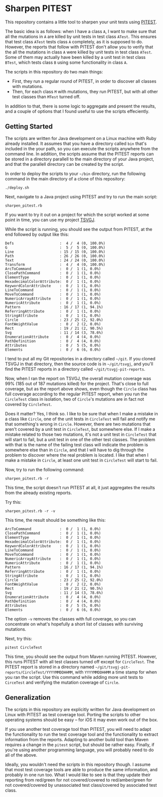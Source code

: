 # Sharpen PITEST

This repository contains a little tool to sharpen your unit tests using [PITEST](https://pitest.org/).

The basic idea is as follows: when I have a class `A`, I want to make sure that all the mutations in `A` are killed by
unit tests in test class `ATest`. This ensures that test class `ATest` tests class `A` completely, as it is supposed to
do. However, the reports that follow with PITEST don't allow you to verify that the all the mutations in class `A` were
killed by unit tests in test class `ATest`. Some of them may actually have been killed by a unit test in test class
`BTest`, which tests class `B` using some functionality in class `A`.

The scripts in this repository do two main things:
- First, they run a regular round of PITEST, in order to discover all classes with mutations.
- Then, for each class `M` with mutations, they run PITEST, but with all other test classes than `MTest` turned off.

In addition to that, there is some logic to aggregate and present the results, and a couple of options that I found
useful to use the scripts effeciently.

## Getting Started

The scripts are written for Java development on a Linux machine with Ruby already installed. It assumes that you have a
directory called `bin` that's included in the your path, so you can execute the scripts anywhere from the command line.
In addition, the scripts assume that the PITEST reports can be stored in a directory parallell to the main directory of
your Java project, and that the parallell directory can be created by the script.

In order to deploy the scripts to your `~/bin` directory, run the following command in the main directory of a clone of
this repository:

```
./deploy.sh
```

Next, navigate to a Java project using PITEST and try to run the main script:

```
sharpen_pitest.rb
```

If you want to try it out on a project for which the script worked at some point in time, you can use my project
[TSVGJ](https://github.com/filipvanlaenen/tsvgj).

While the script is running, you should see the output from PITEST, at the end followed by output like this:

```
Defs                     :  4 /  4 (0, 100.0%)
G                        :  5 /  5 (0, 100.0%)
Line                     : 15 / 15 (0, 100.0%)
Path                     : 26 / 26 (0, 100.0%)
Text                     : 24 / 24 (0, 100.0%)
Transform                :  4 /  4 (0, 100.0%)
ArcToCommand             :  0 /  1 (1, 0.0%)
ClosePathCommand         :  0 /  1 (1, 0.0%)
ElementType              :  0 /  1 (1, 0.0%)
HexadecimalColorAttribute:  0 /  1 (1, 0.0%)
KeywordColorAttribute    :  0 /  1 (1, 0.0%)
LineToCommand            :  0 /  1 (1, 0.0%)
MoveToCommand            :  0 /  1 (1, 0.0%)
NumericArrayAttribute    :  0 /  1 (1, 0.0%)
NumericAttribute         :  0 /  1 (1, 0.0%)
Pattern                  : 16 / 17 (1, 94.1%)
ReferringAttribute       :  0 /  1 (1, 0.0%)
StringAttribute          :  0 /  1 (1, 0.0%)
Circle                   : 23 / 25 (2, 92.0%)
FontWeightValue          :  0 /  2 (2, 0.0%)
Rect                     : 19 / 21 (2, 90.5%)
Svg                      : 11 / 14 (3, 78.6%)
EnumerationAttribute     :  0 /  4 (4, 0.0%)
PathDefinition           :  0 /  4 (4, 0.0%)
Attributes               :  0 /  5 (5, 0.0%)
Elements                 :  0 /  6 (6, 0.0%)
```

I tend to put all my Git repositories in a directory called `~/git`. If you cloned TSVGJ in that directory, then the
source code is in `~/git/tsvgj`, and you'll find the PITEST reports in a directory called `~/git/tsvgj-pit-reports`.

Now, when I ran the report on TSVGJ, the overall mutation coverage was 99% (185 out of 187 mutations killed) for the
project. That's close to full coverage, but as the report above shows, even though the `Circle` class has full coverage
according to the regular PITEST report, when you run the `CircleTest` class in isolation, two of `Circle`'s mutations
are in fact not covered by `CircleTest`.

Does it matter? Yes, I think so. I like to be sure that when I make a mistake in a class like `Circle`, one of the unit
tests in `CircleTest` will fail and notify me that something's wrong in `Circle`. However, there are two mutations that
aren't covered by a unit test in `CircleTest`, but somewhere else. If I make a mistake related to those two mutations,
it's not a unit test in `CircleTest` that will start to fail, but a unit test in one of the other test classes. The
problem with that is the name of the failing test class will indicate the problem is somewhere else than in `Circle`,
and that I will have to dig through the problem to discover where the real problem is located. I like that when I make
a mistake in `Circle`, at least one unit test in `CircleTest` will start to fail.

Now, try to run the following command:

```
sharpen_pitest.rb -r
```

This time, the script doesn't run PITEST at all, it just aggregates the results from the already existing reports.

Try this:

```
sharpen_pitest.rb -r -v
```

This time, the result should be something like this:

```
ArcToCommand             :  0 /  1 (1, 0.0%)
ClosePathCommand         :  0 /  1 (1, 0.0%)
ElementType              :  0 /  1 (1, 0.0%)
HexadecimalColorAttribute:  0 /  1 (1, 0.0%)
KeywordColorAttribute    :  0 /  1 (1, 0.0%)
LineToCommand            :  0 /  1 (1, 0.0%)
MoveToCommand            :  0 /  1 (1, 0.0%)
NumericArrayAttribute    :  0 /  1 (1, 0.0%)
NumericAttribute         :  0 /  1 (1, 0.0%)
Pattern                  : 16 / 17 (1, 94.1%)
ReferringAttribute       :  0 /  1 (1, 0.0%)
StringAttribute          :  0 /  1 (1, 0.0%)
Circle                   : 23 / 25 (2, 92.0%)
FontWeightValue          :  0 /  2 (2, 0.0%)
Rect                     : 19 / 21 (2, 90.5%)
Svg                      : 11 / 14 (3, 78.6%)
EnumerationAttribute     :  0 /  4 (4, 0.0%)
PathDefinition           :  0 /  4 (4, 0.0%)
Attributes               :  0 /  5 (5, 0.0%)
Elements                 :  0 /  6 (6, 0.0%)
```

The option `-v` removes the classes with full coverage, so you can concentrate on what's hopefully a short list of
classes with surviving mutations.

Next, try this:

```
pitest CircleTest
```

This time, you should see the output from Maven running PITEST. However, this runs PITEST with all test classes turned
off except for `CircleTest`. The PITEST report is stored in a directory named
`~/git/tsvgj-pit-reports/CircleTest/YYYYMMDDHHMM`, with `YYYYMMDDHHMM` a time stamp for when you ran the script. Use
this command while adding more unit tests to `CirceTest` and verifying the mutation coverage of `Circle`.

## Generalization

The scripts in this repository are explicitly written for Java development on Linux with PITEST as test coverage tool.
Porting the scripts to other operating systems should be easy – for iOS it may even work out of the box.

If you use another test coverage tool than PITEST, you will need to adapt the functionality to run the test coverage
tool and the functionality to extract information from the reports. Adapting to another build tool than Maven requires
a change in the `pitest` script, but should be rather easy. Finally, if you're using another programming language, you
will probably need to do all of the above.

Ideally, you wouldn't need the scripts in this repository though. I assume that most test coverage tools are able to
produce the same information, and probably in one run too. What I would like to see is that they update their reporting
from red/green for not covered/covered to red/amber/green for not covered/covered by unassociated test class/covered
by associated test class.
